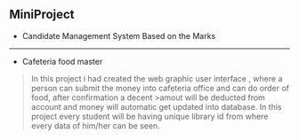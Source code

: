 ## MiniProject
* Candidate Management System Based on the Marks
***
* Cafeteria food master
>In this project i had created the web graphic user interface , where a person can submit the money into cafeteria office and can do order of food, after confirmation a decent    >amout will be deducted from account and money will automatic get updated into database.
>In this project every student will be having unique library id from where every data of him/her can be seen.
